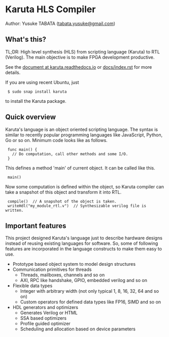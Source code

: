 # Karuta HLS Compiler
Author: Yusuke TABATA (tabata.yusuke@gmail.com)

## What's this?
TL;DR:
    High level synthesis (HLS) from scripting language (Karuta) to RTL (Verilog).
    The main objective is to make FPGA development productive.

See the [document at karuta.readthedocs.io](https://karuta.readthedocs.io/en/latest/) or [docs/index.rst](docs/index.rst) for more details.


If you are using recent Ubuntu, just

     $ sudo snap install karuta

to install the Karuta package.

## Quick overview
Karuta's language is an object oriented scripting language. The syntax is similar to recently popular programming languages like JavaScript, Python, Go or so on.
Minimum code looks like as follows.

     func main() {
       // Do computation, call other methods and some I/O.
     }

This defines a method 'main' of current object. It can be called like this.

     main()

Now some computation is defined within the object, so Karuta compiler can take a snapshot of this object and transform it into RTL.

     compile()  // A snapshot of the object is taken.
     writeHdl("my_module_rtl.v")  // Synthesizable verilog file is written.

## Important features

This project designed Karuta's language just to describe hardware designs instead of reusing existing languages for software.
So, some of following features are incorporated in the language constructs to make them easy to use.

* Prototype based object system to model design structures
* Communication primitives for threads
    * Threads, mailboxes, channels and so on
    * AXI, RPC like handshake, GPIO, embedded verilog and so on
* Flexible data types
    * Integer with arbitrary width (not only typical 1, 8, 16, 32, 64 and so on)
    * Custom operators for defined data types like FP16, SIMD and so on
* HDL generators and optimizers
    * Generates Verilog or HTML
    * SSA based optimizers
    * Profile guided optimizer
    * Scheduling and allocation based on device parameters
